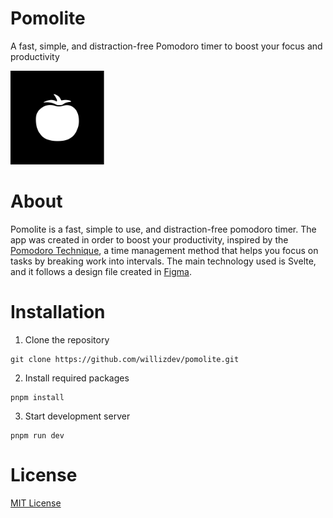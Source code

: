# Pomolite

A fast, simple, and distraction-free Pomodoro timer to boost your focus and productivity

<img src="assets/pomolite.svg" alt="pomolite" width="150" height="150">

# About

Pomolite is a fast, simple to use, and distraction-free pomodoro timer.
The app was created in order to boost your productivity,
inspired by the [Pomodoro Technique](https://en.wikipedia.org/wiki/Pomodoro_Technique),
a time management method that helps you focus on tasks by breaking work into intervals.
The main technology used is Svelte, and it follows a design file created in
[Figma](https://www.figma.com/community/file/1112830528857083939).

# Installation

1. Clone the repository

```
git clone https://github.com/willizdev/pomolite.git
```

2. Install required packages

```
pnpm install
```

3. Start development server

```
pnpm run dev
```

# License

[MIT License](LICENSE)
